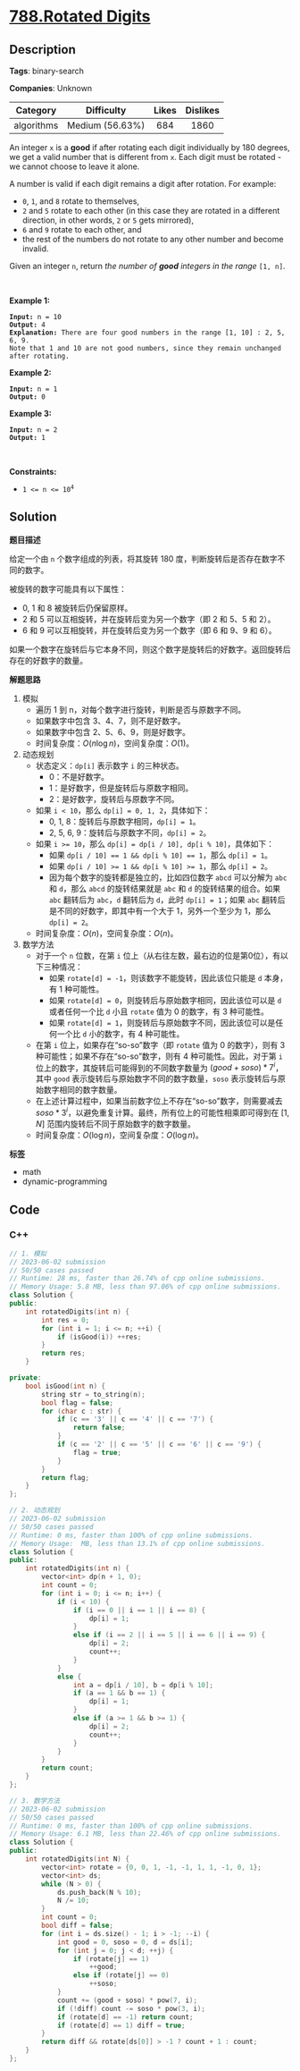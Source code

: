 # [788.Rotated Digits](https://leetcode.com/problems/rotated-digits/description/)

## Description

**Tags**: binary-search

**Companies**: Unknown

|  Category  |   Difficulty    | Likes | Dislikes |
| :--------: | :-------------: | :---: | :------: |
| algorithms | Medium (56.63%) |  684  |   1860   |

<p>An integer <code>x</code> is a <strong>good</strong> if after rotating each digit individually by 180 degrees, we get a valid number that is different from <code>x</code>. Each digit must be rotated - we cannot choose to leave it alone.</p>
<p>A number is valid if each digit remains a digit after rotation. For example:</p>
<ul>
  <li><code>0</code>, <code>1</code>, and <code>8</code> rotate to themselves,</li>
  <li><code>2</code> and <code>5</code> rotate to each other (in this case they are rotated in a different direction, in other words, <code>2</code> or <code>5</code> gets mirrored),</li>
  <li><code>6</code> and <code>9</code> rotate to each other, and</li>
  <li>the rest of the numbers do not rotate to any other number and become invalid.</li>
</ul>
<p>Given an integer <code>n</code>, return <em>the number of <strong>good</strong> integers in the range </em><code>[1, n]</code>.</p>
<p>&nbsp;</p>
<p><strong class="example">Example 1:</strong></p>
<pre><code><strong>Input:</strong> n = 10
<strong>Output:</strong> 4
<strong>Explanation:</strong> There are four good numbers in the range [1, 10] : 2, 5, 6, 9.
Note that 1 and 10 are not good numbers, since they remain unchanged after rotating.</code></pre>
<p><strong class="example">Example 2:</strong></p>
<pre><code><strong>Input:</strong> n = 1
<strong>Output:</strong> 0</code></pre>
<p><strong class="example">Example 3:</strong></p>
<pre><code><strong>Input:</strong> n = 2
<strong>Output:</strong> 1</code></pre>
<p>&nbsp;</p>
<p><strong>Constraints:</strong></p>
<ul>
  <li><code>1 &lt;= n &lt;= 10<sup>4</sup></code></li>
</ul>

## Solution

**题目描述**

给定一个由 `n` 个数字组成的列表，将其旋转 180 度，判断旋转后是否存在数字不同的数字。

被旋转的数字可能具有以下属性：

- 0, 1 和 8 被旋转后仍保留原样。
- 2 和 5 可以互相旋转，并在旋转后变为另一个数字（即 2 和 5、5 和 2）。
- 6 和 9 可以互相旋转，并在旋转后变为另一个数字（即 6 和 9、9 和 6）。

如果一个数字在旋转后与它本身不同，则这个数字是旋转后的好数字。返回旋转后存在的好数字的数量。

**解题思路**

1. 模拟
   - 遍历 1 到 n，对每个数字进行旋转，判断是否与原数字不同。
   - 如果数字中包含 3、4、7，则不是好数字。
   - 如果数字中包含 2、5、6、9，则是好数字。
   - 时间复杂度：$O(n\log n)$，空间复杂度：$O(1)$。
2. 动态规划
   - 状态定义：`dp[i]` 表示数字 `i` 的三种状态。
     - 0：不是好数字。
     - 1：是好数字，但是旋转后与原数字相同。
     - 2：是好数字，旋转后与原数字不同。
   - 如果 `i < 10`，那么 `dp[i] = 0, 1, 2`，具体如下：
     - 0, 1, 8：旋转后与原数字相同，`dp[i] = 1`。
     - 2, 5, 6, 9：旋转后与原数字不同，`dp[i] = 2`。
   - 如果 `i >= 10`，那么 `dp[i] = dp[i / 10], dp[i % 10]`，具体如下：
     - 如果 `dp[i / 10] == 1 && dp[i % 10] == 1`，那么 `dp[i] = 1`。
     - 如果 `dp[i / 10] >= 1 && dp[i % 10] >= 1`，那么 `dp[i] = 2`。
     - 因为每个数字的旋转都是独立的，比如四位数字 `abcd` 可以分解为 `abc` 和 `d`，那么 `abcd` 的旋转结果就是 `abc` 和 `d` 的旋转结果的组合。如果 `abc` 翻转后为 `abc`，`d` 翻转后为 `d`，此时 `dp[i] = 1`；如果 `abc` 翻转后是不同的好数字，即其中有一个大于 1，另外一个至少为 1，那么 `dp[i] = 2`。
   - 时间复杂度：$O(n)$，空间复杂度：$O(n)$。
3. 数学方法
   - 对于一个 `n` 位数，在第 `i` 位上（从右往左数，最右边的位是第0位），有以下三种情况：
     - 如果 `rotate[d] = -1`，则该数字不能旋转，因此该位只能是 `d` 本身，有 1 种可能性。
     - 如果 `rotate[d] = 0`，则旋转后与原始数字相同，因此该位可以是 `d` 或者任何一个比 `d` 小且 `rotate` 值为 0 的数字，有 3 种可能性。
     - 如果 `rotate[d] = 1`，则旋转后与原始数字不同，因此该位可以是任何一个比 `d` 小的数字，有 4 种可能性。
   - 在第 `i` 位上，如果存在“so-so”数字（即 `rotate` 值为 0 的数字），则有 3 种可能性；如果不存在“so-so”数字，则有 4 种可能性。因此，对于第 `i` 位上的数字，其旋转后可能得到的不同数字数量为 $(good + soso) * 7^i$，其中 `good` 表示旋转后与原始数字不同的数字数量，`soso` 表示旋转后与原始数字相同的数字数量。
   - 在上述计算过程中，如果当前数字位上不存在“so-so”数字，则需要减去 $soso * 3^i$，以避免重复计算。最终，所有位上的可能性相乘即可得到在 $[1, N]$ 范围内旋转后不同于原始数字的数字数量。
   - 时间复杂度：$O(\log n)$，空间复杂度：$O(\log n)$。

**标签**

- math
- dynamic-programming

<!-- code start -->
## Code

### C++

```cpp
// 1. 模拟
// 2023-06-02 submission
// 50/50 cases passed
// Runtime: 28 ms, faster than 26.74% of cpp online submissions.
// Memory Usage: 5.8 MB, less than 97.06% of cpp online submissions.
class Solution {
public:
    int rotatedDigits(int n) {
        int res = 0;
        for (int i = 1; i <= n; ++i) {
            if (isGood(i)) ++res;
        }
        return res;
    }

private:
    bool isGood(int n) {
        string str = to_string(n);
        bool flag = false;
        for (char c : str) {
            if (c == '3' || c == '4' || c == '7') {
                return false;
            }
            if (c == '2' || c == '5' || c == '6' || c == '9') {
                flag = true;
            }
        }
        return flag;
    }
};
```

```cpp
// 2. 动态规划
// 2023-06-02 submission
// 50/50 cases passed
// Runtime: 0 ms, faster than 100% of cpp online submissions.
// Memory Usage:  MB, less than 13.1% of cpp online submissions.
class Solution {
public:
    int rotatedDigits(int n) {
        vector<int> dp(n + 1, 0);
        int count = 0;
        for (int i = 0; i <= n; i++) {
            if (i < 10) {
                if (i == 0 || i == 1 || i == 8) {
                    dp[i] = 1;
                }
                else if (i == 2 || i == 5 || i == 6 || i == 9) {
                    dp[i] = 2;
                    count++;
                }
            }
            else {
                int a = dp[i / 10], b = dp[i % 10];
                if (a == 1 && b == 1) {
                    dp[i] = 1;
                }
                else if (a >= 1 && b >= 1) {
                    dp[i] = 2;
                    count++;
                }
            }
        }
        return count;
    }
};
```

```cpp
// 3. 数学方法
// 2023-06-02 submission
// 50/50 cases passed
// Runtime: 0 ms, faster than 100% of cpp online submissions.
// Memory Usage: 6.1 MB, less than 22.46% of cpp online submissions.
class Solution {
public:
    int rotatedDigits(int N) {
        vector<int> rotate = {0, 0, 1, -1, -1, 1, 1, -1, 0, 1};
        vector<int> ds;
        while (N > 0) {
            ds.push_back(N % 10);
            N /= 10;
        }
        int count = 0;
        bool diff = false;
        for (int i = ds.size() - 1; i > -1; --i) {
            int good = 0, soso = 0, d = ds[i];
            for (int j = 0; j < d; ++j) {
                if (rotate[j] == 1)
                    ++good;
                else if (rotate[j] == 0)
                    ++soso;
            }
            count += (good + soso) * pow(7, i);
            if (!diff) count -= soso * pow(3, i);
            if (rotate[d] == -1) return count;
            if (rotate[d] == 1) diff = true;
        }
        return diff && rotate[ds[0]] > -1 ? count + 1 : count;
    }
};
```

<!-- code end -->
